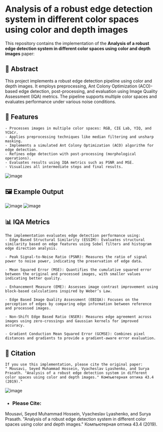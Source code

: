 # Analysis of a robust edge detection system in different color spaces using color and depth images

This repository contains the implementation of the **Analysis of a robust edge detection system in different color spaces using color and depth images** paper:

## 📄 Abstract

This project implements a robust edge detection pipeline using color and depth images. It employs preprocessing, Ant Colony Optimization (ACO)-based edge detection, post-processing, and evaluation using Image Quality Assessment (IQA) metrics. The pipeline supports multiple color spaces and evaluates performance under various noise conditions.

## 🚀 Features

```
- Processes images in multiple color spaces: RGB, CIE Lab, YIQ, and YCbCr.
- Applies preprocessing techniques like median filtering and unsharp masking.
- Implements a simulated Ant Colony Optimization (ACO) algorithm for edge detection.
- Refines edge detection with post-processing (morphological operations).
- Evaluates results using IQA metrics such as PSNR and MSE.
- Visualizes all intermediate steps and final results.
```
![image](https://github.com/user-attachments/assets/f18225b2-b1b4-4cea-8a95-2426599c2dd1)

## 🖼️ Example Output
![image](https://github.com/user-attachments/assets/aef010e1-1007-42ec-96c4-e7f2b42cebcc)
![image](https://github.com/user-attachments/assets/fd40a0f2-5a3f-4bbb-b374-c5242818fa4b)



## 📊 IQA Metrics

```
The implementation evaluates edge detection performance using:
- Edge Based Structural Similarity (ESSIM): Evaluates structural similarity based on edge features using Sobel filters and histogram edge direction analysis.

- Peak Signal-to-Noise Ratio (PSNR): Measures the ratio of signal power to noise power, indicating the preservation of edge data.

- Mean Squared Error (MSE): Quantifies the cumulative squared error between the original and processed images, with smaller values indicating better quality.

- Enhancement Measure (EME): Assesses image contrast improvement using block-based calculations inspired by Weber’s Law.

- Edge Based Image Quality Assessment (EBIQA): Focuses on the perception of edges by comparing edge information between reference and processed images.

- Non-Shift Edge Based Ratio (NSER): Measures edge agreement across images using zero-crossings and Gaussian kernels for improved accuracy.

- Gradient Conduction Mean Squared Error (GCMSE): Combines pixel distances and gradients to provide a gradient-aware error evaluation.
```

## 📜 Citation

```
If you use this implementation, please cite the original paper:
" Mousavi, Seyed Muhammad Hossein, Vyacheslav Lyashenko, and Surya Prasath. "Analysis of a robust edge detection system in different color spaces using color and depth images." Компьютерная оптика 43.4 (2019)."
```
![image](https://github.com/user-attachments/assets/be7c87e1-f0c5-4204-a001-23cc16eef18e)

- ### Please Cite:
 Mousavi, Seyed Muhammad Hossein, Vyacheslav Lyashenko, and Surya Prasath. "Analysis of a robust edge detection system in different color spaces using color and depth images." Компьютерная оптика 43.4 (2019).

